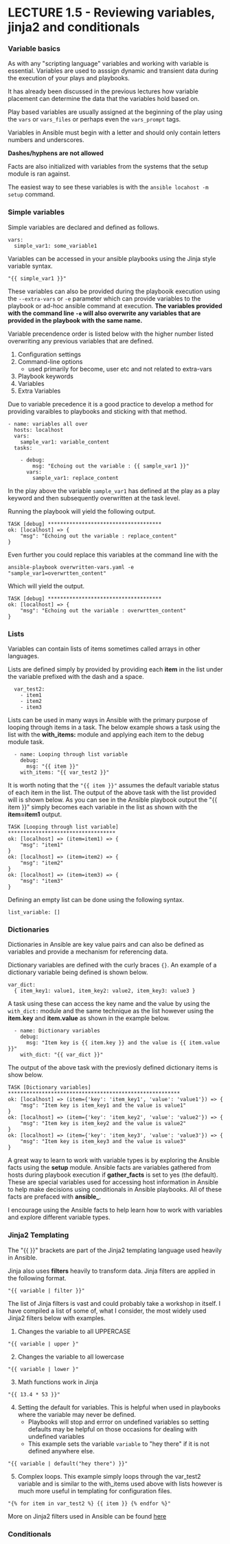 # LECTURE 1.5 - Reviewing variables, jinja2 and conditionals

### Variable basics

As with any "scripting language" variables and working with variable is essential. Variables are used to asssign dynamic and transient data during the execution of your plays  and playbooks. 

It has already been discussed in the previous lectures how variable placement can determine the data that the variables hold based on.

Play based variables are usually assigned at the beginning of the play using the ```vars``` or ```vars_files``` or perhaps even the ```vars_prompt``` tags.

Variables in Ansible must begin with a letter and should only contain letters numbers and underscores. 

**Dashes/hyphens are not allowed**

Facts are also initialized with variables from the systems that the setup module is ran against.

The easiest way to see these variables is with the ```ansible locahost -m setup``` command.

### Simple variables

Simple variables are declared and defined as follows.

```
vars:
  simple_var1: some_variable1
```

Variables can be accessed in your ansible playbooks using the Jinja style variable syntax.

```"{{ simple_var1 }}"```

These variables can also be provided during the playbooik execution using the ```--extra-vars``` or ```-e``` parameter which can provide variables to the playbook or ad-hoc ansible command at execution. **The variables provided with the command line ```-e``` will also overwrite any variables that are provided in the playbook with the same name.**

Variable precendence order is listed below with the higher number listed overwriting any previous variables that are defined.

1. Configuration settings
2. Command-line options
    * used primarily for become, user etc and not related to extra-vars
3. Playbook keywords
4. Variables
5. Extra Variables

Due to variable precedence it is a good practice to develop a method for providing varaibles to playbooks and sticking with that method.

```
- name: variables all over
  hosts: localhost
  vars:
    sample_var1: variable_content
  tasks:
    
    - debug:
        msg: "Echoing out the variable : {{ sample_var1 }}"
      vars:
        sample_var1: replace_content
```

In the play above the variable ```sample_var1``` has defined at the play as a play keyword and then subsequently overwritten at  the task level.

Running the playbook will yield the following output.

```
TASK [debug] *************************************
ok: [localhost] => {
    "msg": "Echoing out the variable : replace_content"
}
```

Even further you could replace this variables at the command line with the 

```ansible-playbook overwritten-vars.yaml -e "sample_var1=overwrtten_content"```

Which will yield the output.

```
TASK [debug] *************************************
ok: [localhost] => {
    "msg": "Echoing out the variable : overwrtten_content"
}
```

### Lists

Variables can contain lists of items sometimes called arrays in other languages.

Lists are defined simply by provided by providing each **item** in the list under the variable prefixed with the dash and a space.

```
  var_test2:
    - item1
    - item2
    - item3
```

Lists can be used in many ways in Ansible with the primary purpose of looping through items in a task. The below example shows a task using the list with the **with_items:** module and applying each item to the debug module task.

```
  - name: Looping through list variable
    debug:
      msg: "{{ item }}"
    with_items: "{{ var_test2 }}"
```

It is worth noting that the ```"{{ item }}"``` assumes the default variable status of each item in the list. The output of the above task with the list provided will is shown below. As you can see in the Ansible playbook output the "{{ item }}" simply becomes each variable in the list as shown with the **item=item1** output.

```
TASK [Looping through list variable] ***********************************
ok: [localhost] => (item=item1) => {
    "msg": "item1"
}
ok: [localhost] => (item=item2) => {
    "msg": "item2"
}
ok: [localhost] => (item=item3) => {
    "msg": "item3"
}
```

Defining an empty list can be done using the following syntax.

```list_variable: []```

### Dictionaries

Dictionaries in Ansible are key value pairs and can also be defined as variables and provide a mechanism for referencing data.

Dictionary variables are defined with the curly braces ```{}```. An example of a dictionary variable being defined is shown below.

```
var_dict:
  { item_key1: value1, item_key2: value2, item_key3: value3 }
```

A task using these can access the key name and the value by using the ```with_dict:``` module and the same technique as the list however using the **item.key** and **item.value** as shown in the example below.

```
  - name: Dictionary variables
    debug:
      msg: "Item key is {{ item.key }} and the value is {{ item.value }}"
    with_dict: "{{ var_dict }}"
```

The output of the above task with the previosly defined dictionary items is show below.

```
TASK [Dictionary variables] ********************************************************
ok: [localhost] => (item={'key': 'item_key1', 'value': 'value1'}) => {
    "msg": "Item key is item_key1 and the value is value1"
}
ok: [localhost] => (item={'key': 'item_key2', 'value': 'value2'}) => {
    "msg": "Item key is item_key2 and the value is value2"
}
ok: [localhost] => (item={'key': 'item_key3', 'value': 'value3'}) => {
    "msg": "Item key is item_key3 and the value is value3"
}
```

A great way to learn to work with variable types is by exploring the Ansible facts using the **setup** module. Ansible facts are variables gathered from hosts during playbook execution if **gather_facts** is set to yes (the default). These are special variables used for accessing host information in Ansible to help make decisions using conditionals in Ansible playbooks. All of these facts are prefaced with **ansible_**.

I encourage using the Ansible facts to help learn how to work with variables and explore different variable types.

### Jinja2 Templating

The "{{ }}" brackets are part of the Jinja2 templating language used heavily in Ansible.

Jinja also uses **filters** heavily to transform data. Jinja filters are applied in the following format.

```"{{ variable | filter }}"```

The list of Jinja filters is vast and could probably take a workshop in itself. I have compiled a list of some of, what I consider, the most widely used Jinja2 filters below with examples.

1. Changes the variable to all UPPERCASE

```"{{ variable | upper }"```

2. Changes the variable to all lowercase

```"{{ variable | lower }"```

3. Math functions work in Jinja

```"{{ 13.4 * 53 }}"```

4. Setting the default for variables. This is helpful when used in playbooks where the variable may never be defined.
    * Playbooks will stop and errror on undefined variables so setting defaults may be helpful on those occasions for dealing with undefined variables
    * This example sets the variable ```variable``` to "hey there" if it is not defined anywhere else.

```"{{ variable | default("hey there") }}"```

5. Complex loops. This example simply loops through the var_test2 variable and is similar to the with_items used above with lists however is much more useful in templating for configuration files.

```"{% for item in var_test2 %} {{ item }} {% endfor %}"```

More on Jinja2 filters used in Ansible can be found [here](https://docs.ansible.com/ansible/latest/user_guide/playbooks_filters.html)

### Conditionals

